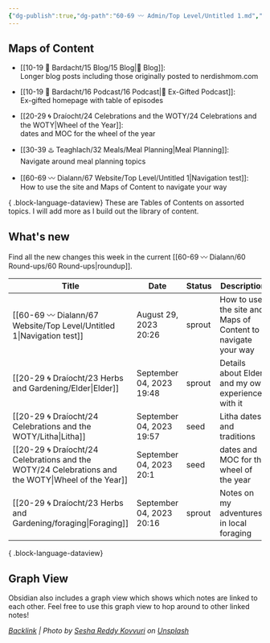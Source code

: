 ```yaml
---
{"dg-publish":true,"dg-path":"60-69 〰️ Admin/Top Level/Untitled 1.md","dg-permalink":"navigation","permalink":"/navigation/","title":"Navigation test","contentClasses":"","noteIcon":"","created":"2023-08-29T20:26:26","updated":"2023-09-04T20:26:23.759-04:00"}
---
```



## Maps of Content
- [[10-19 💢 Bardacht/15 Blog/15 Blog\|📌 Blog]]: <br>Longer blog posts including those originally posted to nerdishmom.com<p>
- [[10-19 💢 Bardacht/16 Podcast/16 Podcast\|📌 Ex-Gifted Podcast]]: <br>Ex-gifted homepage with table of episodes<p>
- [[20-29 🌀 Draíocht/24 Celebrations and the WOTY/24 Celebrations and the WOTY\|Wheel of the Year]]: <br>dates and MOC for the wheel of the year<p>
- [[30-39 ♨️ Teaghlach/32 Meals/Meal Planning\|Meal Planning]]: <br>Navigate around meal planning topics<p>
- [[60-69 〰️ Dialann/67 Website/Top Level/Untitled 1\|Navigation test]]: <br>How to use the site and Maps of Content to navigate your way<p>

{ .block-language-dataview}
These are Tables of Contents on assorted topics. I will add more as I build out the library of content.



## What's new

Find all the new changes this week in the current [[60-69 〰️ Dialann/60 Round-ups/60 Round-ups\|roundup]].

| Title                                                                                                 | Date                     | Status | Description                                                  |
| ----------------------------------------------------------------------------------------------------- | ------------------------ | ------ | ------------------------------------------------------------ |
| [[60-69 〰️ Dialann/67 Website/Top Level/Untitled 1\|Navigation test]]                              | August 29, 2023 20:26    | sprout | How to use the site and Maps of Content to navigate your way |
| [[20-29 🌀 Draíocht/23 Herbs and Gardening/Elder\|Elder]]                                          | September 04, 2023 19:48 | sprout | Details about Elder and my own experiences with it           |
| [[20-29 🌀 Draíocht/24 Celebrations and the WOTY/Litha\|Litha]]                                    | September 04, 2023 19:57 | seed   | Litha dates and traditions                                   |
| [[20-29 🌀 Draíocht/24 Celebrations and the WOTY/24 Celebrations and the WOTY\|Wheel of the Year]] | September 04, 2023 20:1  | seed   | dates and MOC for the wheel of the year                      |
| [[20-29 🌀 Draíocht/23 Herbs and Gardening/foraging\|Foraging]]                                    | September 04, 2023 20:16 | sprout | Notes on my adventures in local foraging                     |

{ .block-language-dataview}


## Graph View

Obsidian also includes a graph view which shows which notes are linked to each other. Feel free to use this graph view to hop around to other linked notes!






*[Backlink](https://unsplash.com/photos/Go5qDQJQSU4) | Photo by [Sesha Reddy Kovvuri](https://unsplash.com/@seshareddy?utm_source=Obsidian%20Image%20Inserter%20Plugin&utm_medium=referral) on [Unsplash](https://unsplash.com/?utm_source=Obsidian%20Image%20Inserter%20Plugin&utm_medium=referral)*
